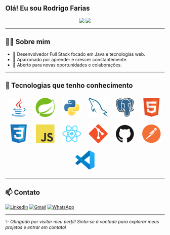 ##  Olá! Eu sou Rodrigo Farias

<div align="center">
  <img height="180em" src="https://github-readme-stats.vercel.app/api?username=RodrigoFariassilva&show_icons=true&langs_count=7&theme=radical&locale=pt-BR" />
  <img height="180em" src="https://github-readme-stats.vercel.app/api/top-langs/?username=RodrigoFariassilva&layout=compact&langs_count=7&theme=radical&locale=pt-BR" />
</div>

---

## 🧑‍💻 Sobre mim

- 💼 Desenvolvedor Full Stack focado em Java e tecnologias web.  
- 🌱 Apaixonado por aprender e crescer constantemente.  
- 🤝 Aberto para novas oportunidades e colaborações.

---

## 🚀 Tecnologias que tenho conhecimento

<div align="center">

<!-- Back-End -->
<img src="https://raw.githubusercontent.com/devicons/devicon/master/icons/java/java-original.svg" alt="Java" width="60" height="60" style="margin:10px;" />
<img src="https://raw.githubusercontent.com/devicons/devicon/master/icons/spring/spring-original.svg" alt="Spring" width="60" height="60" style="margin:10px;" />
<img src="https://raw.githubusercontent.com/devicons/devicon/master/icons/python/python-original.svg" alt="Python" width="60" height="60" style="margin:10px;" />
<img src="https://raw.githubusercontent.com/devicons/devicon/master/icons/mysql/mysql-original.svg" alt="MySQL" width="60" height="60" style="margin:10px;" />
<img src="https://raw.githubusercontent.com/devicons/devicon/master/icons/postgresql/postgresql-original.svg" alt="PostgreSQL" width="60" height="60" style="margin:10px;" />

<!-- Front-End -->
<img src="https://raw.githubusercontent.com/devicons/devicon/master/icons/html5/html5-original.svg" alt="HTML5" width="60" height="60" style="margin:10px;" />
<img src="https://raw.githubusercontent.com/devicons/devicon/master/icons/css3/css3-original.svg" alt="CSS3" width="60" height="60" style="margin:10px;" />
<img src="https://raw.githubusercontent.com/devicons/devicon/master/icons/javascript/javascript-original.svg" alt="JavaScript" width="60" height="60" style="margin:10px;" />
<img src="https://raw.githubusercontent.com/devicons/devicon/master/icons/react/react-original.svg" alt="React" width="60" height="60" style="margin:10px;" />

<!-- Outros -->
<img src="https://raw.githubusercontent.com/devicons/devicon/master/icons/git/git-original.svg" alt="Git" width="60" height="60" style="margin:10px;" />
<img src="https://raw.githubusercontent.com/devicons/devicon/master/icons/github/github-original.svg" alt="GitHub" width="60" height="60" style="margin:10px;" />
<img src="https://raw.githubusercontent.com/devicons/devicon/master/icons/postman/postman-original.svg" alt="Postman" width="60" height="60" style="margin:10px;" />
<img src="https://raw.githubusercontent.com/devicons/devicon/master/icons/vscode/vscode-original.svg" alt="VS Code" width="60" height="60" style="margin:10px;" />

</div>


---

## 📫 Contato

<div align="left">

[![LinkedIn](https://img.shields.io/badge/LinkedIn-blue?style=for-the-badge&logo=linkedin&logoColor=white)](https://www.linkedin.com/in/rodrigofariassilva/)
[![Gmail](https://img.shields.io/badge/Gmail-red?style=for-the-badge&logo=gmail&logoColor=white)](mailto:rodrigofariassilva220104@gmail.com)
[![WhatsApp](https://img.shields.io/badge/WhatsApp-25D366?style=for-the-badge&logo=whatsapp&logoColor=white)](https://wa.me/5521959600249)

</div>

---

✨ *Obrigado por visitar meu perfil! Sinta-se à vontade para explorar meus projetos e entrar em contato!*


